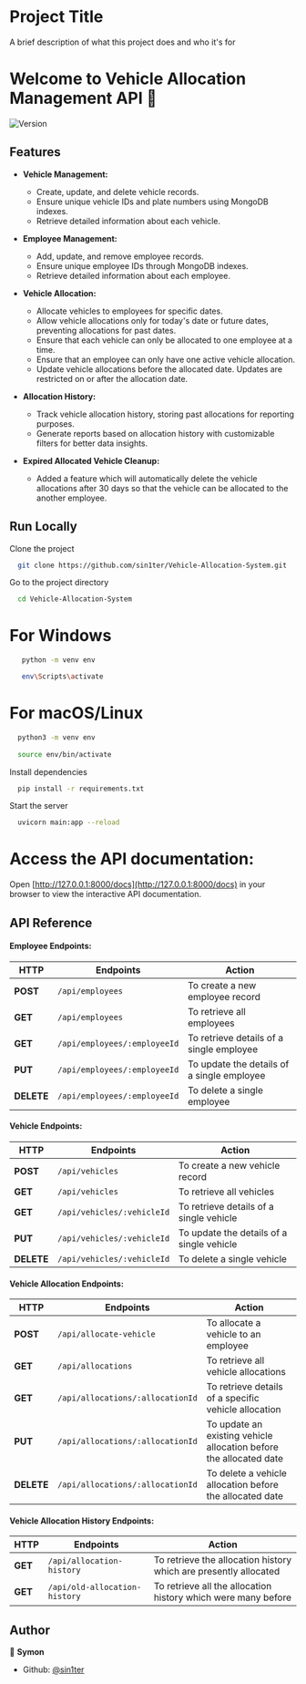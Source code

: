 
# Project Title

A brief description of what this project does and who it's for


# Welcome to Vehicle Allocation Management API 👋

![Version](https://img.shields.io/badge/version-v1-blue.svg?cacheSeconds=2592000)


## Features

- **Vehicle Management:**
  - Create, update, and delete vehicle records.
  - Ensure unique vehicle IDs and plate numbers using MongoDB indexes.
  - Retrieve detailed information about each vehicle.
  
- **Employee Management:**
  - Add, update, and remove employee records.
  - Ensure unique employee IDs through MongoDB indexes.
  - Retrieve detailed information about each employee.
  
- **Vehicle Allocation:**
  - Allocate vehicles to employees for specific dates.
  - Allow vehicle allocations only for today's date or future dates, preventing allocations for past dates.
  - Ensure that each vehicle can only be allocated to one employee at a time.
  - Ensure that an employee can only have one active vehicle allocation.
  - Update vehicle allocations before the allocated date. Updates are restricted on or after the allocation date.
  
- **Allocation History:**
  - Track vehicle allocation history, storing past allocations for reporting purposes.
  - Generate reports based on allocation history with customizable filters for better data insights.

- **Expired Allocated Vehicle Cleanup:**
  - Added a feature which will automatically delete the vehicle allocations after 30 days so that the vehicle can be allocated to the another employee.


## Run Locally

Clone the project

```bash
  git clone https://github.com/sin1ter/Vehicle-Allocation-System.git
```

Go to the project directory

```bash
  cd Vehicle-Allocation-System
```

# For Windows
```bash 
   python -m venv env

   env\Scripts\activate
```

 # For macOS/Linux
 ```bash
   python3 -m venv env
   
   source env/bin/activate
   ```

Install dependencies

```bash
  pip install -r requirements.txt
```

Start the server

```bash
  uvicorn main:app --reload
```
# Access the API documentation:
  Open [http://127.0.0.1:8000/docs](http://127.0.0.1:8000/docs) in your browser to view the interactive API documentation.


## API Reference


#### Employee Endpoints:
| HTTP | Endpoints | Action |
| --- | --- | --- |
| **POST** | `/api/employees` | To create a new employee record |
| **GET** | `/api/employees` | To retrieve all employees |
| **GET** | `/api/employees/:employeeId` | To retrieve details of a single employee |
| **PUT** | `/api/employees/:employeeId` | To update the details of a single employee |
| **DELETE** | `/api/employees/:employeeId` | To delete a single employee |

#### Vehicle Endpoints:
| HTTP | Endpoints | Action |
| --- | --- | --- |
| **POST** | `/api/vehicles` | To create a new vehicle record |
| **GET** | `/api/vehicles` | To retrieve all vehicles |
| **GET** | `/api/vehicles/:vehicleId` | To retrieve details of a single vehicle |
| **PUT** | `/api/vehicles/:vehicleId` | To update the details of a single vehicle |
| **DELETE** | `/api/vehicles/:vehicleId` | To delete a single vehicle |


#### Vehicle Allocation Endpoints:
| HTTP | Endpoints | Action |
| --- | --- | --- |
| **POST** | `/api/allocate-vehicle` | To allocate a vehicle to an employee |
| **GET** | `/api/allocations` | To retrieve all vehicle allocations |
| **GET** | `/api/allocations/:allocationId` | To retrieve details of a specific vehicle allocation |
| **PUT** | `/api/allocations/:allocationId` | To update an existing vehicle allocation before the allocated date |
| **DELETE** | `/api/allocations/:allocationId` | To delete a vehicle allocation before the allocated date |

#### Vehicle Allocation History Endpoints:
| HTTP | Endpoints | Action |
| --- | --- | --- |
  **GET** | `/api/allocation-history` | To retrieve the allocation history which are presently allocated |
| **GET** | `/api/old-allocation-history` | To retrieve all the allocation history which were many before |


## Author

👤 **Symon**

- Github: [@sin1ter](https://github.com/sin1ter)
